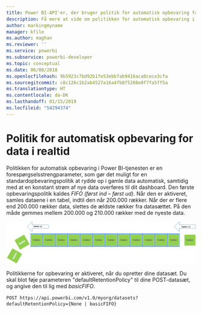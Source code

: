 ```yaml
---
title: Power BI-API'er, der bruger politik for automatisk opbevaring for data i realtid
description: Få mere at vide om politikken for automatisk opbevaring i Power BI-tjenesten
author: markingmyname
manager: kfile
ms.author: maghan
ms.reviewer: ''
ms.service: powerbi
ms.subservice: powerbi-developer
ms.topic: conceptual
ms.date: 06/08/2018
ms.openlocfilehash: 9b5923c7bd92b1fe53ebb7ab9416aca8cece3cfa
ms.sourcegitcommit: c8c126c1b2ab4527a16a4fb8f5208e0f7fa5ff5a
ms.translationtype: HT
ms.contentlocale: da-DK
ms.lasthandoff: 01/15/2019
ms.locfileid: "54294374"
---
```

# <a name="automatic-retention-policy-for-real-time-data"></a>Politik for automatisk opbevaring for data i realtid

Politikken for automatisk opbevaring i Power BI-tjenesten er en forespørgselsstrengparameter, som gør det muligt for en standardopbevaringspolitik at rydde op i gamle data automatisk, samtidig med at en konstant strøm af nye data overføres til dit dashboard. Den første opbevaringspolitik kaldes *FIFO (først ind – først ud)*. Når den er aktiveret, samles dataene i en tabel, indtil den når 200.000 rækker. Når der er flere end 200.000 rækker data, slettes de ældste rækker fra datasættet. På den måde gemmes mellem 200.000 og 210.000 rækker med de nyeste data.  
  
<center>

![opbevaringspolitik](media/api-Automatic-retention-policy-for-real-time-data/retention-policy.png) 

</center>

Politikkerne for opbevaring er aktiveret, når du opretter dine datasæt. Du skal blot føje parameteren "defaultRetentionPolicy" til dine POST-datasæt, og angive den til lig med *basicFIFO*.  
  
    POST https://api.powerbi.com/v1.0/myorg/datasets?defaultRetentionPolicy={None | basicFIFO}